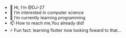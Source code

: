 - 👋 Hi, I’m @DJ-27
- 👀 I’m interested in computer science 
- 🌱 I’m currently learning programming
- 📫 How to reach me,You already did!
- ⚡ Fun fact: learning flutter now looking foward to that...

<!---
DJ-27/DJ-27 is a ✨ special ✨ repository because its `README.md` (this file) appears on your GitHub profile.
You can click the Preview link to take a look at your changes.
--->
